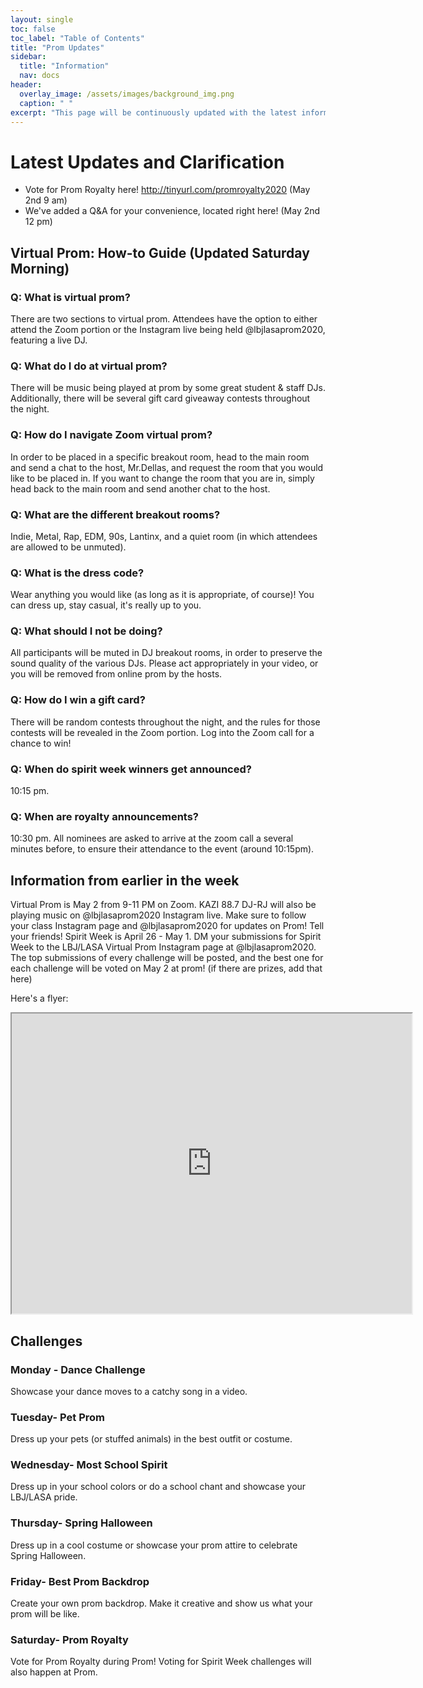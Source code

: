 ```yaml
---
layout: single
toc: false
toc_label: "Table of Contents"
title: "Prom Updates"
sidebar:
  title: "Information"
  nav: docs
header:
  overlay_image: /assets/images/background_img.png
  caption: " "
excerpt: "This page will be continuously updated with the latest information about Online Prom"
---
```

# Latest Updates and Clarification
- Vote for Prom Royalty here! <http://tinyurl.com/promroyalty2020> (May 2nd 9 am)
- We've added a Q&A for your convenience, located right here! (May 2nd 12 pm)

## Virtual Prom: How-to Guide (Updated Saturday Morning)

### **Q: What is virtual prom?**

There are two sections to virtual prom. Attendees have the option to either attend the Zoom portion or the Instagram live being held @lbjlasaprom2020, featuring a live DJ.

### **Q: What do I do at virtual prom?**

There will be music being played at prom by some great student & staff DJs. Additionally, there will be several gift card giveaway contests throughout the night.

### **Q: How do I navigate Zoom virtual prom?**

In order to be placed in a specific breakout room, head to the main room and send a chat to the host, Mr.Dellas, and request the room that you would like to be placed in. If you want to change the room that you are in, simply head back to the main room and send another chat to the host.

### **Q: What are the different breakout rooms?**

Indie, Metal, Rap, EDM, 90s, Lantinx, and a quiet room (in which attendees are allowed to be unmuted).

### **Q: What is the dress code?**

Wear anything you would like (as long as it is appropriate, of course)! You can dress up, stay casual, it's really up to you.

### **Q: What should I not be doing?**

All participants will be muted in DJ breakout rooms, in order to preserve the sound quality of the various DJs. Please act appropriately in your video, or you will be removed from online prom by the hosts.

### **Q: How do I win a gift card?**

There will be random contests throughout the night, and the rules for those contests will be revealed in the Zoom portion. Log into the Zoom call for a chance to win!

### **Q: When do spirit week winners get announced?**

10:15 pm.

### **Q: When are royalty announcements?**

10:30 pm. All nominees are asked to arrive at the zoom call a several minutes before, to ensure their attendance to the event (around 10:15pm).

## Information from earlier in the week
Virtual Prom is May 2 from 9-11 PM on Zoom. KAZI 88.7 DJ-RJ will also be playing music on @lbjlasaprom2020 Instagram live. 
Make sure to follow your class Instagram page and @lbjlasaprom2020 for updates on Prom! Tell your friends!
Spirit Week is April 26 - May 1. DM your submissions for Spirit Week to the LBJ/LASA Virtual Prom Instagram page at @lbjlasaprom2020. The top submissions of every challenge will be posted, and the best one for each challenge will be voted on May 2 at prom! (if there are prizes, add that here)

Here's a flyer:
<iframe src="https://drive.google.com/file/d/14KwVAy4-o9Gv_8thSG8HJbMd8subBbOk/preview" width="640" height="480"></iframe>

## Challenges
### Monday - Dance Challenge
Showcase your dance moves to a catchy song in a video.

### Tuesday- Pet Prom
Dress up your pets (or stuffed animals) in the best outfit or costume. 

### Wednesday- Most School Spirit
Dress up in your school colors or do a school chant and showcase your LBJ/LASA pride. 

### Thursday- Spring Halloween
Dress up in a cool costume or showcase your prom attire to celebrate Spring Halloween.

### Friday- Best Prom Backdrop
Create your own prom backdrop. Make it creative and show us what your prom will be like. 

### Saturday- Prom Royalty
Vote for Prom Royalty during Prom! Voting for Spirit Week challenges will also happen at Prom.
